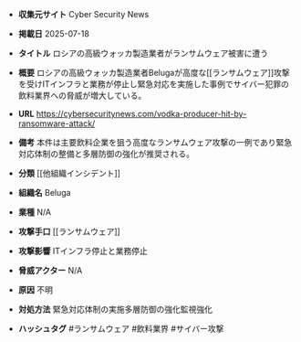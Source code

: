 - **収集元サイト**
Cyber Security News

- **掲載日**
2025-07-18

- **タイトル**
ロシアの高級ウォッカ製造業者がランサムウェア被害に遭う

- **概要**
ロシアの高級ウォッカ製造業者Belugaが高度な[[ランサムウェア]]攻撃を受けITインフラと業務が停止し緊急対応を実施した事例でサイバー犯罪の飲料業界への脅威が増大している。

- **URL**
https://cybersecuritynews.com/vodka-producer-hit-by-ransomware-attack/

- **備考**
本件は主要飲料企業を狙う高度なランサムウェア攻撃の一例であり緊急対応体制の整備と多層防御の強化が推奨される。

- **分類**
[[他組織インシデント]]

- **組織名**
Beluga

- **業種**
N/A

- **攻撃手口**
[[ランサムウェア]]

- **攻撃影響**
ITインフラ停止と業務停止

- **脅威アクター**
N/A

- **原因**
不明

- **対処方法**
緊急対応体制の実施多層防御の強化監視強化

- **ハッシュタグ**
#ランサムウェア #飲料業界 #サイバー攻撃
